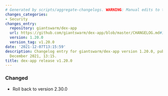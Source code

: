```yaml
---
# Generated by scripts/aggregate-changelogs. WARNING: Manual edits to this files will be overwritten.
changes_categories:
- Security
changes_entry:
  repository: giantswarm/dex-app
  url: https://github.com/giantswarm/dex-app/blob/master/CHANGELOG.md#1200---2021-12-07
  version: 1.20.0
  version_tag: v1.20.0
date: '2021-12-07T13:15:59'
description: Changelog entry for giantswarm/dex-app version 1.20.0, published on 07
  December 2021, 13:15.
title: dex-app release v1.20.0
---
```


### Changed
- Roll back to version 2.30.0
